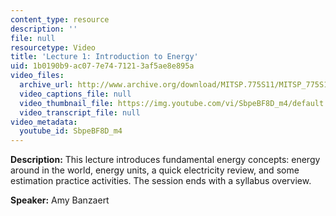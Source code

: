 ```yaml
---
content_type: resource
description: ''
file: null
resourcetype: Video
title: 'Lecture 1: Introduction to Energy'
uid: 1b0190b9-ac07-7e74-7121-3af5ae8e895a
video_files:
  archive_url: http://www.archive.org/download/MITSP.775S11/MITSP_775S11lec01_300k.mp4
  video_captions_file: null
  video_thumbnail_file: https://img.youtube.com/vi/SbpeBF8D_m4/default.jpg
  video_transcript_file: null
video_metadata:
  youtube_id: SbpeBF8D_m4
---
```


**Description:** This lecture introduces fundamental energy concepts: energy around in the world, energy units, a quick electricity review, and some estimation practice activities. The session ends with a syllabus overview.

**Speaker:** Amy Banzaert